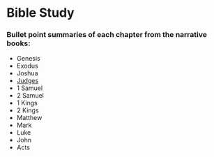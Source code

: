 # Bible Study

### Bullet point summaries of each chapter from the narrative books:

- Genesis
- Exodus
- Joshua
- [Judges](judges.md)
- 1 Samuel 
- 2 Samuel
- 1 Kings
- 2 Kings
- Matthew
- Mark
- Luke
- John
- Acts
